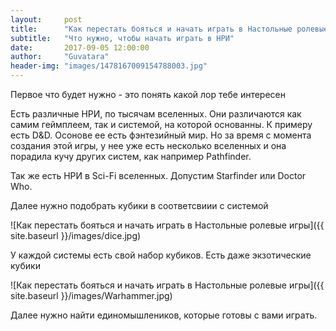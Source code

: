 ```yaml
---
layout:     post
title:      "Как перестать бояться и начать играть в Настольные ролевые игры"
subtitle:   "Что нужно, чтобы начать играть в НРИ"
date:       2017-09-05 12:00:00
author:     "Guvatara"
header-img: "images/1478167009154788003.jpg"
---
```



<p>Первое что будет нужно - это понять какой лор тебе интересен</p>
<p>Есть различные НРИ, по тысячам вселенных. Они различаются как самим геймплеем, так и системой, на которой основанны. К примеру есть D&D. Осонове ее есть фэнтезийный мир. Но за время с момента создания этой игры, у нее уже есть несколько вселенных и она порадила кучу других систем, как например Pathfinder.</p>

<p>Так же есть НРИ в Sci-Fi вселенных. Допустим Starfinder или Doctor Who.</p>

<p>Далее нужно подобрать кубики в соответсвиии с системой</p>

![Как перестать бояться и начать играть в Настольные ролевые игры]({{ site.baseurl }}/images/dice.jpg)

<p>У каждой системы есть свой набор кубиков. Есть даже экзотические кубики</p>

![Как перестать бояться и начать играть в Настольные ролевые игры]({{ site.baseurl }}/images/Warhammer.jpg)

<p>Далее нужно найти единомышлеников, которые готовы с вами играть.</p>

<p></p>


